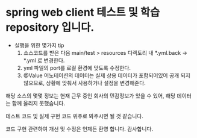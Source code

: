 <h1><b>spring web client 테스트 및 학습 repository 입니다.</b></h1>

* 실행을 위한 몇가지 tip
    1. 소스코드를 받은 다음 main/test > resources 디렉토리 내 *.yml.back -> *.yml 로 변경한다.
    2. yml 파일의 port를 로컬 환경에 맞도록 수정한다.
    3. @Value 어노테이션의 데이터는 실제 상용 데이터가 포함되어있어 공개 되지 않으므로, 상황에 맞춰서 사용하거나 설정을 변경해준다.

<p>
해당 소스의 몇몇 정보는 현재 근무 중인 회사의 민감정보가 있을 수 있어, 해당 데이터는 함께 올리지 못했습니다.

테스트 코드 및 실제 구현 코드 위주로 봐주시면 될 것 같습니다.

코드 구현 관련하여 개선 및 수정은 언제든 환영 합니다. 감사합니다.
</p>

